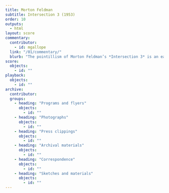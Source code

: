 ```yaml
---
title: Morton Feldman
subtitle: Intersection 3 (1953)
order: 10
outputs: 
  - html
layout: score
commentary:
  contributor:
    - id: mgallope
  link: "/01/commentary/"
  blurb: "The pointillism of Morton Feldman’s *Intersection 3* is an early example of experimental musical notation. One of many pieces in the 1950s that Feldman wrote on graph paper, the work features a metronomic tempo, while inviting its performer, pianist David Tudor, to decide what pitches to play, prescribing only the number of notes and the general pitch range. The sounds that resulted evoked associations of combat and even brutality among critics, an aesthetic that Feldman himself described as “violently boiling water in some monstrous kettle.”"
score:
  objects:
    - id: ""
playback:
  objects:
    - id: ""
archive: 
  contributor:
  groups:
    - heading: "Programs and flyers"
      objects:
        - id: ""
    - heading: "Photographs"
      objects:
        - id: ""
    - heading: "Press clippings"
      objects:
        - id: ""
    - heading: "Archival materials"
      objects:
        - id: ""
    - heading: "Correspondence"
      objects:
        - id: ""
    - heading: "Sketches and materials"
      objects:
        - id: ""
---
```

